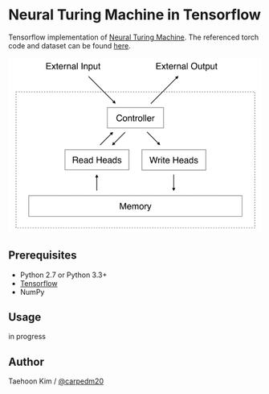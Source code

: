 Neural Turing Machine in Tensorflow
===================================

Tensorflow implementation of [Neural Turing Machine](http://arxiv.org/abs/1410.5401). The referenced torch code and dataset can be found [here](https://github.com/kaishengtai/torch-ntm).

![alt_tag](NTM.gif)


Prerequisites
-------------

- Python 2.7 or Python 3.3+
- [Tensorflow](https://www.tensorflow.org/)
- NumPy


Usage
-----

in progress


Author
------

Taehoon Kim / [@carpedm20](http://carpedm20.github.io/)
